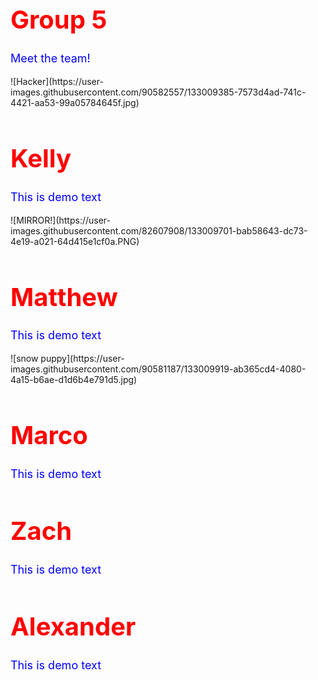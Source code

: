 
   <html>    
      <head>      
         <title>HTMLFont size</title>    
      </head>    
      <body>      
         <h1 style="color:red;font-size:40px;">Group 5</h1>      
         <p style="color:blue;font-size:18px;">Meet the team!</p>    
      </body>
</html>
![Hacker](https://user-images.githubusercontent.com/90582557/133009385-7573d4ad-741c-4421-aa53-99a05784645f.jpg)

   <html>    
      <head>      
         <title>HTMLFont size</title>    
      </head>    
      <body>      
         <h1 style="color:red;font-size:40px;">Kelly</h1>      
         <p style="color:blue;font-size:18px;">This is demo text</p>    
      </body>
</html>
![MIRROR!](https://user-images.githubusercontent.com/82607908/133009701-bab58643-dc73-4e19-a021-64d415e1cf0a.PNG)

   <html>    
      <head>      
         <title>HTMLFont size</title>    
      </head>    
      <body>      
         <h1 style="color:red;font-size:40px;">Matthew</h1>      
         <p style="color:blue;font-size:18px;">This is demo text</p>    
      </body>
</html>
![snow puppy](https://user-images.githubusercontent.com/90581187/133009919-ab365cd4-4080-4a15-b6ae-d1d6b4e791d5.jpg)

   <html>    
      <head>      
         <title>HTMLFont size</title>    
      </head>    
      <body>      
         <h1 style="color:red;font-size:40px;">Marco</h1>      
         <p style="color:blue;font-size:18px;">This is demo text</p>    
      </body>
</html>


   <html>    
      <head>      
         <title>HTMLFont size</title>    
      </head>    
      <body>      
         <h1 style="color:red;font-size:40px;">Zach</h1>      
         <p style="color:blue;font-size:18px;">This is demo text</p>    
      </body>
</html>


   <html>    
      <head>      
         <title>HTMLFont size</title>    
      </head>    
      <body>      
         <h1 style="color:red;font-size:40px;">Alexander</h1>      
         <p style="color:blue;font-size:18px;">This is demo text</p>    
      </body>
</html>
